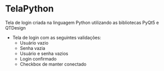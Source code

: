 # TelaPython
 Tela de login criada na linguagem Python utilizando as bibliotecas PyQt5 e QTDesign

- Tela de login com as seguintes validações:
  - Usuário vazio
  - Senha vazia
  - Usuário e senha vazios
  - Login confirmado 
  - Checkbox de manter conectado

